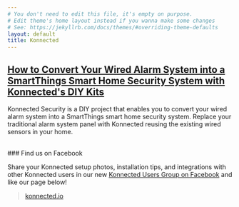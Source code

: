 ```yaml
---
# You don't need to edit this file, it's empty on purpose.
# Edit theme's home layout instead if you wanna make some changes
# See: https://jekyllrb.com/docs/themes/#overriding-theme-defaults
layout: default
title: Konnected
--- 
```


## [How to Convert Your Wired Alarm System into a SmartThings Smart Home Security System with Konnected's DIY Kits](/security-alarm-system)
Konnected Security is a DIY project that enables you to convert your wired alarm system into a SmartThings smart home
security system. Replace your traditional alarm system panel with Konnected reusing the existing wired sensors in your
home.

<br/>
### Find us on Facebook

Share your Konnected setup photos, installation tips, and integrations with other Konnected users in our new [Konnected
Users Group on Facebook](https://www.facebook.com/groups/476247262742640/?source_id=1968428086770654) and like our page
below!

<div class="fb-page" data-href="https://www.facebook.com/konnected-io/" data-tabs="timeline,reviews,groups" data-width="500" data-small-header="false" data-adapt-container-width="true" data-hide-cover="false" data-show-facepile="true"><blockquote cite="https://www.facebook.com/konnected-io/" class="fb-xfbml-parse-ignore"><a href="https://www.facebook.com/konnected-io/">konnected.io</a></blockquote></div>